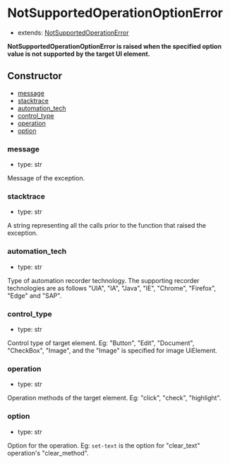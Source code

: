 # NotSupportedOperationOptionError

- extends: [NotSupportedOperationError](./doc/api/python/exceptions/notsupportedoperationerror.md)

**NotSupportedOperationOptionError is raised when the specified option value is not supported by the target UI element.**

## Constructor<!-- {docsify-ignore} -->
- [message](#message)
- [stacktrace](#stacktrace)
- [automation_tech](#automationtech)
- [control_type](#controltype)
- [operation](#operation)
- [option](#option)


### message
- type: str

Message of the exception.


### stacktrace
- type: str

A string representing all the calls prior to the function that raised the exception.

### automation_tech
- type: str

Type of automation recorder technology. The supporting recorder technologies are as follows "UIA", "IA", "Java", "IE", "Chrome", "Firefox", "Edge" and "SAP".

### control_type
- type: str

Control type of target element. Eg: "Button", "Edit", "Document", "CheckBox", "Image", and the "Image" is specified for image UiElement.

### operation
- type: str

Operation methods of the target element. Eg: "click", "check", "highlight".

### option
- type: str

Option for the operation. Eg: `set-text` is the option for "clear_text" operation's "clear_method".